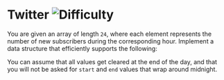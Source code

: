 # Twitter ![Difficulty](https://img.shields.io/badge/-HARD-red)
	
You are given an array of length `24`, where each element represents the number of new subscribers during the corresponding hour. Implement a data structure that efficiently supports the following:
	




	
You can assume that all values get cleared at the end of the day, and that you will not be asked for `start` and `end` values that wrap around midnight.
	
